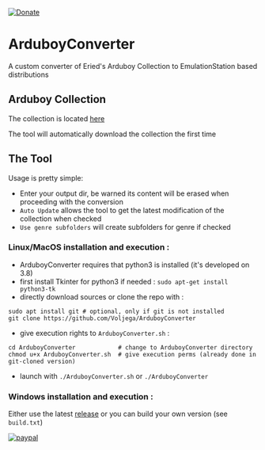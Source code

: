 [![Donate](https://img.shields.io/badge/Donate-PayPal-green.svg)](https://www.paypal.com/donate?hosted_button_id=LEAH843NKNG72)

# ArduboyConverter

A custom converter of Eried's Arduboy Collection to EmulationStation based distributions

## Arduboy Collection

The collection is located [here](https://github.com/eried/ArduboyCollection)

The tool will automatically download the collection the first time

## The Tool

Usage is pretty simple:
- Enter your output dir, be warned its content will be erased when proceeding with the conversion
- `Auto Update` allows the tool to get the latest modification of the collection when checked
- `Use genre subfolders` will create subfolders for genre if checked

### Linux/MacOS installation and execution :
- ArduboyConverter requires that python3 is installed (it's developed on 3.8)
- first install Tkinter for python3 if needed : `sudo apt-get install python3-tk`
- directly download sources or clone the repo with :
 ```
 sudo apt install git # optional, only if git is not installed
 git clone https://github.com/Voljega/ArduboyConverter
 ```
- give execution rights to `ArduboyConverter.sh` :
```
cd ArduboyConverter            # change to ArduboyConverter directory
chmod u+x ArduboyConverter.sh  # give execution perms (already done in git-cloned version)
```
- launch with `./ArduboyConverter.sh` or `./ArduboyConverter`

### Windows installation and execution :

Either use the latest [release](https://github.com/Voljega/ArduboyConverter/releases) or you can build your own version (see `build.txt`)

[![paypal](https://www.paypalobjects.com/en_US/i/btn/btn_donateCC_LG.gif)](https://www.paypal.com/donate?hosted_button_id=LEAH843NKNG72)
